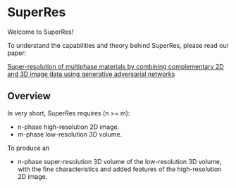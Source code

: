 # SuperRes
Welcome to SuperRes! 

To understand the capabilities and theory behind SuperRes, please read our paper:

[Super-resolution of multiphase materials by combining complementary 2D and 3D image data using generative adversarial networks](https://arxiv.org/abs/2110.11281)

## Overview

In very short, SuperRes requires (n >= m): 
- n-phase high-resolution 2D image.
- m-phase low-resolution 3D volume.

To produce an
- n-phase super-resolution 3D volume of the low-resolution 3D volume, with the fine characteristics and added features of the high-resolution 2D image. 





